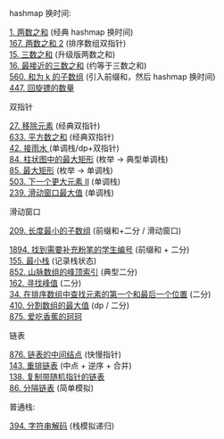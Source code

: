 hashmap 换时间:

<div class="outerlink">
<a href="../_leetcode/1.html">1. 两数之和</a> (经典 hashmap 换时间) <br>
<a href="../_leetcode/167.html">167. 两数之和 2</a> (排序数组双指针) <br>
<a href="../_leetcode/15.html">15. 三数之和</a> (升级版两数之和)<br>
<a href="../_leetcode/16.html">16. 最接近的三数之和</a> (约等于三数之和)<br>
<a href="../_leetcode/560.html">560. 和为 k 的子数组</a> (引入前缀和，然后 hashmap 换时间) <br>
<a href="../_leetcode/447/">447. 回旋镖的数量</a><br>
</div>

双指针

<div class="outerlink">
<a href="../../_leetcode/27/">27. 移除元素</a> (经典双指针) <br>
<a href="../../_leetcode/633/">633. 平方数之和</a> (经典双指针) <br>
<a href="../../_leetcode/42/">42. 接雨水 </a> (单调栈/dp+双指针) <br>
<a href="../../_leetcode/84/">84. 柱状图中的最大矩形</a> (枚举 -> 典型单调栈) <br>
<a href="../../_leetcode/85/">85. 最大矩形</a> (枚举 -> 单调栈) <br>
<a href="../../_leetcode/503/">503. 下一个更大元素 II</a> (单调栈) <br>
<a href="../../_leetcode/239/">239. 滑动窗口最大值</a> (单调栈) <br>
</div>

滑动窗口

<div class="outerlink">
<a href="../_leetcode/209/">209. 长度最小的子数组</a> (前缀和+二分 / 滑动窗口)<br>
</div>

<a href="../_leetcode/1894/">1894. 找到需要补充粉笔的学生编号</a> (前缀和 + 二分) <br>
<a href="../_leetcode/155/">155. 最小栈</a> (记录栈状态)<br>
<a href="../_leetcode/852/">852. 山脉数组的峰顶索引</a> (典型二分) <br>
<a href="../_leetcode/162/">162. 寻找峰值</a> (二分) <br>
<a href=../_leetcode/34/>34. 在排序数组中查找元素的第一个和最后一个位置</a> (二分) <br>
<a href="../_leetcode/410/">410. 分割数组的最大值</a> (dp / 二分) <br>
<a href="../../_leetcode/875/">875. 爱吃香蕉的珂珂</a> <br>

链表

<div class="outerlink">
<a href="../_leetcode/876/">876. 链表的中间结点</a> (快慢指针) <br>
<a href="../_leetcode/143/">143. 重排链表</a> (中点 + 逆序 + 合并) <br>
<a href="../_leetcode/138/">138. 复制带随机指针的链表</a> <br>
<a href="../../_leetcode/86/">86. 分隔链表</a> (简单模拟) <br>
</div>

普通栈:

<a href="../_leetcode/394/">394. 字符串解码</a> (栈模拟递归) <br>
